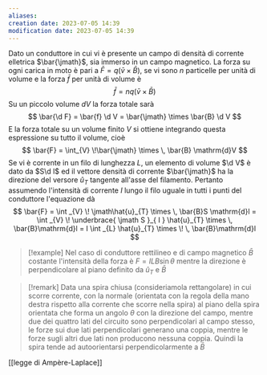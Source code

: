 ```yaml
---
aliases: 
creation date: 2023-07-05 14:39
modification date: 2023-07-05 14:39
---
```


Dato un conduttore in cui vi è presente un campo di  densità di corrente elletrica $\bar{\jmath}$, sia immerso in un campo magnetico. La forza su ogni carica in moto è pari a $\bar{F} = q (\bar{v} \times \bar{B})$, se vi sono $n$ particelle per unità di volume e la forza $\bar{f}$ per unità di volume è
$$ \bar{f} = nq(\bar{v} \times \bar{B}) $$
Su un piccolo volume $dV$ la forza totale sarà
$$ \bar{\d F} = \bar{f} \d V = \bar{\jmath} \times \bar{B} \d V $$
E la forza totale su un volume finito $V$ si ottiene integrando questa espressione su tutto il volume, cioè
$$ \bar{F} = \int_{V}   \!\bar{\jmath} \times \, \bar{B} \mathrm{d}V  $$
Se vi è corrente in un filo di lunghezza $L$, un elemento di volume $\d V$ è dato da $S\d l$ ed il vettore densità di corrente $\bar{\jmath}$ ha la direzione del versore $\hat{u}_{T}$ tangente all'asse del filamento. Pertanto assumendo l'intensità di corrente $I$ lungo il filo uguale in tutti i punti del conduttore l'equazione dà
$$ \bar{F} = \int _{V} \! \jmath\hat{u}_{T} \times  \, \bar{B}S \mathrm{d}l  = \int _{V} \! \underbrace{ \jmath S }_{ I } \hat{u}_{T} \times \, \bar{B}\mathrm{d}l = I \int _{L} \hat{u}_{T} \times \! \, \bar{B}\mathrm{d}l  $$

>[!example]
>Nel caso di conduttore rettilineo e di campo magnetico $\bar{B}$ costante l'intensità della forza è $F = ILB\sin \theta$ mentre la direzione è perpendicolare al piano definito da $\hat{u}_{T}$ e $\bar{B}$ 

>[!remark]
>Data una spira chiusa (consideriamola rettangolare) in cui scorre corrente, con la normale (orientata con la regola della mano destra rispetto alla corrente che scorre nella spira) al piano della spira orientata che forma un angolo $\theta$ con la direzione del campo, mentre due dei quattro lati del circuito sono perpendicolari al campo stesso, le forze sui due lati perpendicolari generano una coppia, mentre le forze sugli altri due lati non producono nessuna coppia. Quindi la spira tende ad autoorientarsi perpendicolarmente a $\bar{B}$

[[legge di Ampère-Laplace]] 